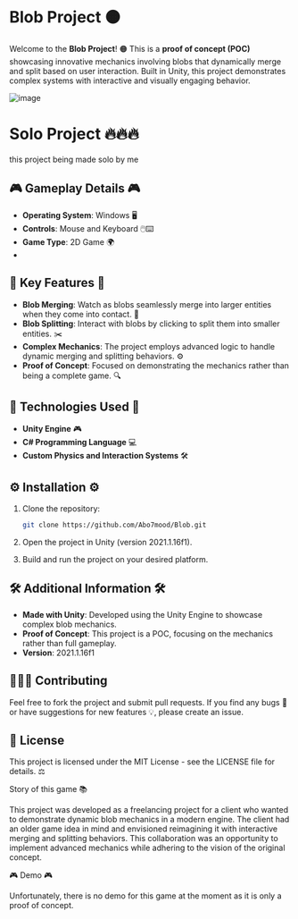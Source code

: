 # Blob Project 🟠

Welcome to the **Blob Project**! 🟠 This is a **proof of concept (POC)** showcasing innovative mechanics involving blobs that dynamically merge and split based on user interaction. Built in Unity, this project demonstrates complex systems with interactive and visually engaging behavior.

![image](https://github.com/user-attachments/assets/5744b67b-b15b-474c-bb28-3cd267181936)

# Solo Project 🔥🔥🔥
this project being made solo by me

## 🎮 Gameplay Details 🎮

- **Operating System**: Windows 🖥️  
- **Controls**: Mouse and Keyboard 🖱️⌨️
- **Game Type**: 2D Game 🌍
- 

## 🌟 Key Features 🌟

- **Blob Merging**: Watch as blobs seamlessly merge into larger entities when they come into contact. 🧩
- **Blob Splitting**: Interact with blobs by clicking to split them into smaller entities. ✂️
- **Complex Mechanics**: The project employs advanced logic to handle dynamic merging and splitting behaviors. ⚙️
- **Proof of Concept**: Focused on demonstrating the mechanics rather than being a complete game. 🔍

## 🔧 Technologies Used 🔧

- **Unity Engine** 🎮
- **C# Programming Language** 💻
- **Custom Physics and Interaction Systems** 🛠️

## ⚙️ Installation ⚙️

1. Clone the repository:

   ```bash
   git clone https://github.com/Abo7mood/Blob.git
   ```
2. Open the project in Unity (version 2021.1.16f1).
3. Build and run the project on your desired platform.

## 🛠️ Additional Information 🛠️

- **Made with Unity**: Developed using the Unity Engine to showcase complex blob mechanics.
- **Proof of Concept**: This project is a POC, focusing on the mechanics rather than full gameplay.
- **Version**: 2021.1.16f1

## 🧑‍🤝‍🧑 Contributing

Feel free to fork the project and submit pull requests. If you find any bugs 🐞 or have suggestions for new features 💡, please create an issue.

## 📜 License

This project is licensed under the MIT License - see the LICENSE file for details. ⚖️


Story of this game 📚

This project was developed as a freelancing project for a client who wanted to demonstrate dynamic blob mechanics in a modern engine. The client had an older game idea in mind and envisioned reimagining it with interactive merging and splitting behaviors. This collaboration was an opportunity to implement advanced mechanics while adhering to the vision of the original concept.

🎮 Demo 🎮

Unfortunately, there is no demo for this game at the moment as it is only a proof of concept.




